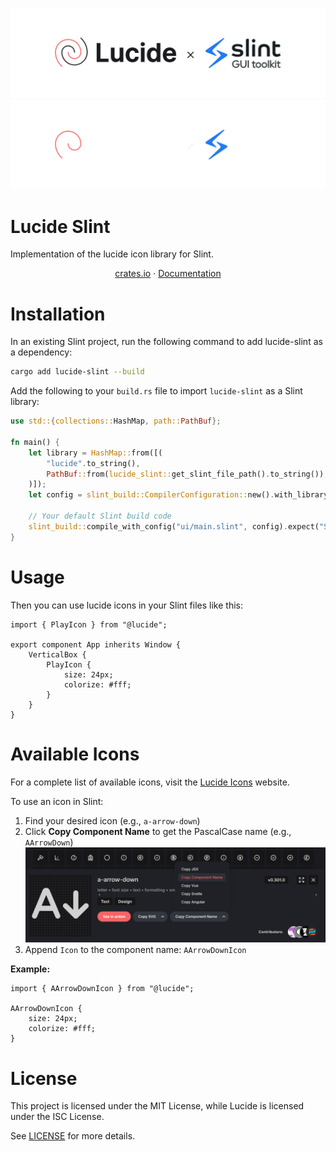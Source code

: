 <p align="center">
  <a href="https://github.com/cnlancehu/lucide-slint#gh-light-mode-only">
    <img src="./assets/logo-light.svg#gh-light-mode-only" width="600">
  </a>
  <a href="https://github.com/cnlancehu/lucide-slint#gh-dark-mode-only">
    <img src="./assets/logo-dark.svg#gh-dark-mode-only" width="600">
  </a>
</p>

# Lucide Slint
Implementation of the lucide icon library for Slint.

<p align="center">
  <a href="https://crates.io/crates/lucide-slint">crates.io</a>
  ·
  <a href="https://docs.rs/lucide-slint/">Documentation</a>
</p>

# Installation
In an existing Slint project, run the following command to add lucide-slint as a dependency:

```bash
cargo add lucide-slint --build
```

Add the following to your `build.rs` file to import `lucide-slint` as a Slint library:

```rust
use std::{collections::HashMap, path::PathBuf};

fn main() {
    let library = HashMap::from([(
        "lucide".to_string(),
        PathBuf::from(lucide_slint::get_slint_file_path().to_string()),
    )]);
    let config = slint_build::CompilerConfiguration::new().with_library_paths(library);

    // Your default Slint build code
    slint_build::compile_with_config("ui/main.slint", config).expect("Slint build failed");
}
```

# Usage
Then you can use lucide icons in your Slint files like this:

```slint
import { PlayIcon } from "@lucide";

export component App inherits Window {
    VerticalBox {
        PlayIcon {
            size: 24px;
            colorize: #fff;
        }
    }
}
```

# Available Icons

For a complete list of available icons, visit the [Lucide Icons](https://lucide.dev/icons/) website.

To use an icon in Slint:
1. Find your desired icon (e.g., `a-arrow-down`)
2. Click **Copy Component Name** to get the PascalCase name (e.g., `AArrowDown`)
![Copy Component Name](./assets/copy-component-name.png)
3. Append `Icon` to the component name: `AArrowDownIcon`

**Example:**

```slint
import { AArrowDownIcon } from "@lucide";

AArrowDownIcon {
    size: 24px;
    colorize: #fff;
}
```

# License
This project is licensed under the MIT License, while Lucide is licensed under the ISC License.

See [LICENSE](./LICENSE) for more details.